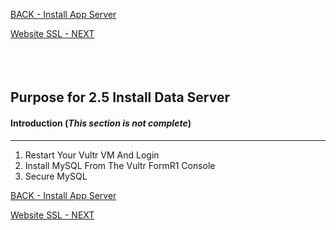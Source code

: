 <!-- ------------------------------------------------------------------------- -->

<div class="page-back">

[BACK - Install App Server ](/Setup/purposes/pfr0304_Setup-App-Server-Ubuntu.md)
</div><div class="page-next">

[Website SSL - NEXT](/Setup/purposes/pfr0306_Setup-Website-SSL-Ubuntu.md)
</div><div style="margin-top:35px">&nbsp;</div>

<!-- ------------------------------------------------------------------------- -->

## Purpose for 2.5 Install Data Server

#### Introduction  (*This section is not complete*)
----

1. Restart Your Vultr VM And Login
2. Install MySQL From The Vultr FormR1 Console
3. Secure MySQL


<!-- ------------------------------------------------------------------------- -->

<div class="page-back">

[BACK - Install App Server ](/Setup/purposes/pfr0304_Setup-App-Server-Ubuntu.md)
</div><div class="page-next">

[Website SSL - NEXT](/Setup/purposes/pfr0306_Setup-Website-SSL-Ubuntu.md)
</div>

<!-- ------------------------------------------------------------------------- -->
